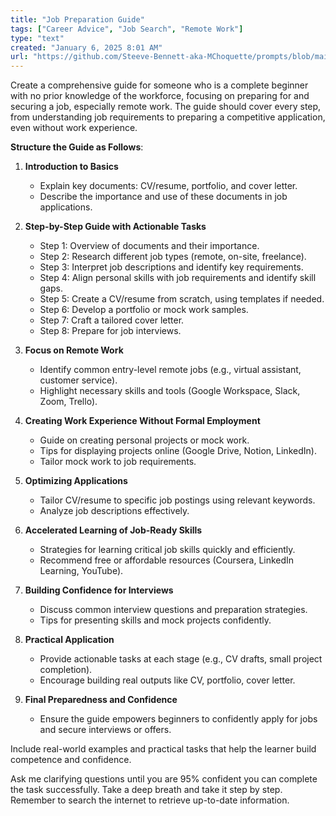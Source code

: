 ```yaml
---
title: "Job Preparation Guide"
tags: ["Career Advice", "Job Search", "Remote Work"]
type: "text"
created: "January 6, 2025 8:01 AM"
url: "https://github.com/Steeve-Bennett-aka-MChoquette/prompts/blob/main/job_preparation_guide.md"
---
```


Create a comprehensive guide for someone who is a complete beginner with no prior knowledge of the workforce, focusing on preparing for and securing a job, especially remote work. The guide should cover every step, from understanding job requirements to preparing a competitive application, even without work experience.

**Structure the Guide as Follows**:

1. **Introduction to Basics**
   - Explain key documents: CV/resume, portfolio, and cover letter.
   - Describe the importance and use of these documents in job applications.

2. **Step-by-Step Guide with Actionable Tasks**
   - Step 1: Overview of documents and their importance.
   - Step 2: Research different job types (remote, on-site, freelance).
   - Step 3: Interpret job descriptions and identify key requirements.
   - Step 4: Align personal skills with job requirements and identify skill gaps.
   - Step 5: Create a CV/resume from scratch, using templates if needed.
   - Step 6: Develop a portfolio or mock work samples.
   - Step 7: Craft a tailored cover letter.
   - Step 8: Prepare for job interviews.

3. **Focus on Remote Work**
   - Identify common entry-level remote jobs (e.g., virtual assistant, customer service).
   - Highlight necessary skills and tools (Google Workspace, Slack, Zoom, Trello).

4. **Creating Work Experience Without Formal Employment**
   - Guide on creating personal projects or mock work.
   - Tips for displaying projects online (Google Drive, Notion, LinkedIn).
   - Tailor mock work to job requirements.

5. **Optimizing Applications**
   - Tailor CV/resume to specific job postings using relevant keywords.
   - Analyze job descriptions effectively.

6. **Accelerated Learning of Job-Ready Skills**
   - Strategies for learning critical job skills quickly and efficiently.
   - Recommend free or affordable resources (Coursera, LinkedIn Learning, YouTube).

7. **Building Confidence for Interviews**
   - Discuss common interview questions and preparation strategies.
   - Tips for presenting skills and mock projects confidently.

8. **Practical Application**
   - Provide actionable tasks at each stage (e.g., CV drafts, small project completion).
   - Encourage building real outputs like CV, portfolio, cover letter.

9. **Final Preparedness and Confidence**
   - Ensure the guide empowers beginners to confidently apply for jobs and secure interviews or offers.

Include real-world examples and practical tasks that help the learner build competence and confidence. 

Ask me clarifying questions until you are 95% confident you can complete the task successfully. Take a deep breath and take it step by step. Remember to search the internet to retrieve up-to-date information.